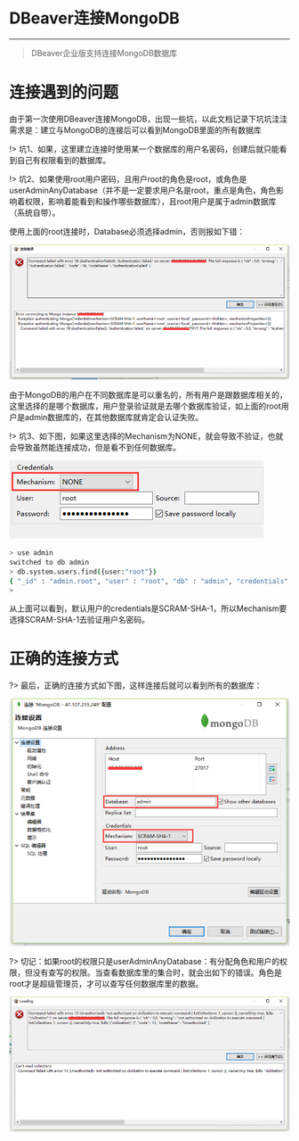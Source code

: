 #	DBeaver连接MongoDB

---

>	DBeaver企业版支持连接MongoDB数据库

#	连接遇到的问题
由于第一次使用DBeaver连接MongoDB，出现一些坑，以此文档记录下坑坑洼洼
需求是：建立与MongoDB的连接后可以看到MongoDB里面的所有数据库

!> 	坑1、如果，这里建立连接时使用某一个数据库的用户名密码，创建后就只能看到自己有权限看到的数据库。

!>	坑2、如果使用root用户密码，且用户root的角色是root，或角色是userAdminAnyDatabase（并不是一定要求用户名是root，重点是角色，角色影响着权限，影响着能看到和操作哪些数据库），且root用户是属于admin数据库（系统自带）。

使用上面的root连接时，Database必须选择admin，否则报如下错：

![](../images/2021/08/20210826171217.png)

由于MongoDB的用户在不同数据库是可以重名的，所有用户是跟数据库相关的，这里选择的是哪个数据库，用户登录验证就是去哪个数据库验证，如上面的root用户是admin数据库的，在其他数据库就肯定会认证失败。

!>	坑3、如下图，如果这里选择的Mechanism为NONE，就会导致不验证，也就会导致虽然能连接成功，但是看不到任何数据库。

![](../images/2021/08/20210826171244.png)

```bash
> use admin
switched to db admin
> db.system.users.find({user:"root"})
{ "_id" : "admin.root", "user" : "root", "db" : "admin", "credentials" : { "SCRAM-SHA-1" : { "iterationCount" : 10000, "salt" : "dBRpy8QbuPr5z2Ph0NC81Q==", "storedKey" : "BenFLJRZdZHDNqyAxST49ZqXuzY=", "serverKey" : "S/F5KxDOcD1T9gsNEfxeZdGL4mQ=" } }, "roles" : [ { "role" : "userAdminAnyDatabase", "db" : "admin" } ] }
> 
```

从上面可以看到，默认用户的credentials是SCRAM-SHA-1，所以Mechanism要选择SCRAM-SHA-1去验证用户名密码。

#	正确的连接方式

?>	最后，正确的连接方式如下图，这样连接后就可以看到所有的数据库：

![](../images/2021/08/20210826171326.png)

?>	切记：如果root的权限只是userAdminAnyDatabase：有分配角色和用户的权限，但没有查写的权限。当查看数据库里的集合时，就会出如下的错误。角色是root才是超级管理员，才可以查写任何数据库里的数据。

![](../images/2021/08/20210826171342.png)